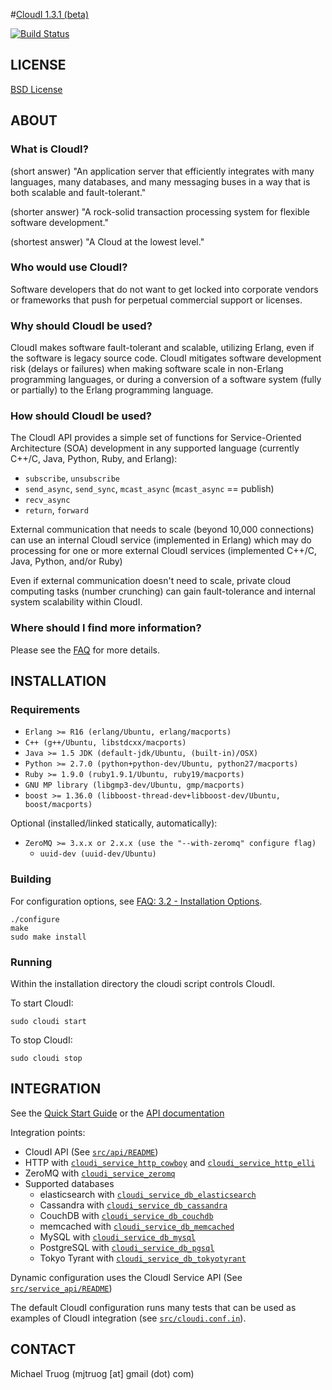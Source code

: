 #[CloudI 1.3.1 (beta)](http://cloudi.org)

[![Build Status](https://secure.travis-ci.org/CloudI/CloudI.png?branch=develop)](http://travis-ci.org/CloudI/CloudI)

## LICENSE

[BSD License](https://github.com/CloudI/CloudI/blob/master/src/LICENSE)

## ABOUT

### What is CloudI?

(short answer) "An application server that efficiently integrates with many
languages, many databases, and many messaging buses in a way that is both
scalable and fault-tolerant."

(shorter answer) "A rock-solid transaction processing system for flexible
software development."

(shortest answer) "A Cloud at the lowest level."

### Who would use CloudI?

Software developers that do not want to get locked into corporate vendors
or frameworks that push for perpetual commercial support or licenses.

### Why should CloudI be used?

CloudI makes software fault-tolerant and scalable, utilizing Erlang,
even if the software is legacy source code.  CloudI mitigates
software development risk (delays or failures) when making
software scale in non-Erlang programming languages, or during a conversion
of a software system (fully or partially) to the Erlang programming language.

### How should CloudI be used?

The CloudI API provides a simple set of functions for
Service-Oriented Architecture (SOA) development in any supported language
(currently C++/C, Java, Python, Ruby, and Erlang):

* `subscribe`, `unsubscribe`
* `send_async`, `send_sync`, `mcast_async` (`mcast_async` == publish)
* `recv_async`
* `return`, `forward`

External communication that needs to scale (beyond 10,000 connections)
can use an internal CloudI service (implemented in Erlang) which may do
processing for one or more external CloudI services
(implemented C++/C, Java, Python, and/or Ruby)

Even if external communication doesn't need to scale, private cloud
computing tasks (number crunching) can gain fault-tolerance and internal
system scalability within CloudI.

### Where should I find more information?

Please see the [FAQ](http://cloudi.org/faq.html) for more details.

## INSTALLATION

### Requirements

* `Erlang >= R16 (erlang/Ubuntu, erlang/macports)`
* `C++ (g++/Ubuntu, libstdcxx/macports)`
* `Java >= 1.5 JDK (default-jdk/Ubuntu, (built-in)/OSX)`
* `Python >= 2.7.0 (python+python-dev/Ubuntu, python27/macports)`
* `Ruby >= 1.9.0 (ruby1.9.1/Ubuntu, ruby19/macports)`
* `GNU MP library (libgmp3-dev/Ubuntu, gmp/macports)`
* `boost >= 1.36.0 (libboost-thread-dev+libboost-dev/Ubuntu, boost/macports)`

Optional (installed/linked statically, automatically):

* `ZeroMQ >= 3.x.x or 2.x.x (use the "--with-zeromq" configure flag)`
  * `uuid-dev (uuid-dev/Ubuntu)`

### Building

For configuration options, see [FAQ: 3.2 - Installation Options](http://cloudi.org/faq.html#3_Options).

    ./configure
    make
    sudo make install

### Running

Within the installation directory the cloudi script controls CloudI.

To start CloudI:

    sudo cloudi start

To stop CloudI:

    sudo cloudi stop

## INTEGRATION

See the [Quick Start Guide](https://github.com/CloudI/CloudI/tree/master/doc#readme) or the [API documentation](http://cloudi.org/api.html#1_Intro)

Integration points:

* CloudI API (See [`src/api/README`](https://github.com/CloudI/CloudI/tree/master/src/api#readme))
* HTTP with [`cloudi_service_http_cowboy`](https://github.com/CloudI/CloudI/blob/master/src/lib/cloudi_service_http_cowboy/src/cloudi_service_http_cowboy.erl) and [`cloudi_service_http_elli`](https://github.com/CloudI/CloudI/blob/master/src/lib/cloudi_service_http_elli/src/cloudi_service_http_elli.erl)
* ZeroMQ with [`cloudi_service_zeromq`](https://github.com/CloudI/CloudI/blob/master/src/lib/cloudi_service_zeromq/src/cloudi_service_zeromq.erl)
* Supported databases
  * elasticsearch with [`cloudi_service_db_elasticsearch`](https://github.com/CloudI/CloudI/blob/master/src/lib/cloudi_service_db_elasticsearch/src/cloudi_service_db_elasticsearch.erl)
  * Cassandra with [`cloudi_service_db_cassandra`](https://github.com/CloudI/CloudI/blob/master/src/lib/cloudi_service_db_cassandra/src/cloudi_service_db_cassandra.erl)
  * CouchDB with [`cloudi_service_db_couchdb`](https://github.com/CloudI/CloudI/blob/master/src/lib/cloudi_service_db_couchdb/src/cloudi_service_db_couchdb.erl)
  * memcached with [`cloudi_service_db_memcached`](https://github.com/CloudI/CloudI/blob/master/src/lib/cloudi_service_db_memcached/src/cloudi_service_db_memcached.erl)
  * MySQL with [`cloudi_service_db_mysql`](https://github.com/CloudI/CloudI/blob/master/src/lib/cloudi_service_db_mysql/src/cloudi_service_db_mysql.erl)
  * PostgreSQL with [`cloudi_service_db_pgsql`](https://github.com/CloudI/CloudI/blob/master/src/lib/cloudi_service_db_pgsql/src/cloudi_service_db_pgsql.erl)
  * Tokyo Tyrant with [`cloudi_service_db_tokyotyrant`](https://github.com/CloudI/CloudI/blob/master/src/lib/cloudi_service_db_tokyotyrant/src/cloudi_service_db_tokyotyrant.erl)

Dynamic configuration uses the CloudI Service API (See [`src/service_api/README`](https://github.com/CloudI/CloudI/tree/master/src/service_api#readme))

The default CloudI configuration runs many tests that can be used as
examples of CloudI integration
(see [`src/cloudi.conf.in`](https://github.com/CloudI/CloudI/blob/master/src/cloudi.conf.in)).

## CONTACT

Michael Truog (mjtruog [at] gmail (dot) com)

